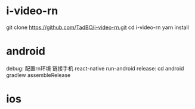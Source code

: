 # i-video-rn
git clone https://github.com/TadBO/i-video-rn.git
cd i-video-rn
yarn install
# android
debug: 配置rn环境 链接手机 react-native run-android
release: cd android               gradlew assembleRelease  
# ios
